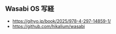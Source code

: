 ## Wasabi OS 写経

- https://gihyo.jp/book/2025/978-4-297-14859-1/
- https://github.com/hikalium/wasabi